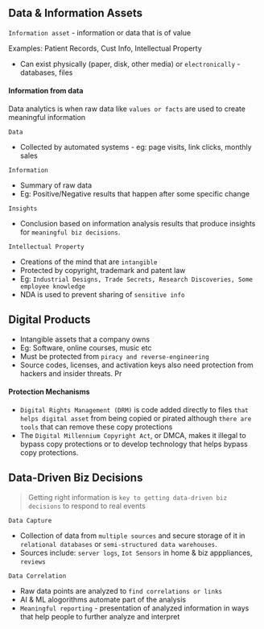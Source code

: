 ## Data & Information Assets
`Information asset` - information or data that is of value

Examples: Patient Records, Cust Info, Intellectual Property
* Can exist physically (paper, disk, other media) or `electronically` - databases, files

#### Information from data
Data analytics is when raw data like `values or facts` are used to create meaningful information

`Data` 
* Collected by automated systems - eg: page visits, link clicks, monthly sales

`Information`
* Summary of raw data 
* Eg: Positive/Negative results that happen after some specific change

`Insights`
* Conclusion based on information analysis results that produce insights for `meaningful biz decisions`.

`Intellectual Property`
* Creations of the mind that are `intangible`
* Protected by copyright, trademark and patent law
* Eg: `Industrial Designs, Trade Secrets, Research Discoveries, Some employee knowledge`
* NDA is used to prevent sharing of `sensitive info`

## Digital Products
* Intangible assets that a company owns
* Eg: Software, online courses, music etc
* Must be protected from `piracy and reverse-engineering`
* Source codes, licenses, and activation keys also need protection from hackers and insider threats.
Pr

#### Protection Mechanisms
* `Digital Rights Management (DRM)` is code added directly to files `that helps digital asset` from being copied or pirated although `there are tools` that can remove these copy protections
* The `Digital Millennium Copyright Act`, or DMCA, makes it illegal to bypass copy protections or to develop technology that helps bypass copy protections.

## Data-Driven Biz Decisions
> Getting right information is `key to getting data-driven biz decisions` to respond to real events

`Data Capture`
* Collection of data from `multiple sources` and secure storage of it in `relational databases` or `semi-structured data warehouses`.
* Sources include: `server logs`, `Iot Sensors` in home & biz apppliances, `reviews`

`Data Correlation`
* Raw data points are analyzed to `find correlations or links`
* AI & ML alogorithms automate part of the analysis
* `Meaningful reporting` - presentation of analyzed information in ways that help people to further analyze and interpret
